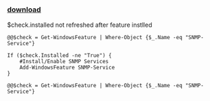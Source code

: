 ﻿---
pid:            4960
parent:         0
children:       
poster:         rsvvv
title:          
date:           2014-03-06 12:09:52
description:    $check.installed not refreshed after feature instlled
format:         posh
---

# 

### [download](4960.ps1)  

$check.installed not refreshed after feature instlled

```posh
@@$check = Get-WindowsFeature | Where-Object {$_.Name -eq "SNMP-Service"}

If ($check.Installed -ne "True") {
	#Install/Enable SNMP Services
	Add-WindowsFeature SNMP-Service 
}

@@$check = Get-WindowsFeature | Where-Object {$_.Name -eq "SNMP-Service"}
```
